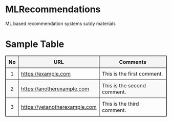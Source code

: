 # MLRecommendations
ML based recommendation systems sutdy materials
<!DOCTYPE html>
<html lang="en">
<head>
    <meta charset="UTF-8">
    <meta name="viewport" content="width=device-width, initial-scale=1.0">
    <title>Table with URL and Comments</title>
</head>
<body>
    <h1>Sample Table</h1>
    <table style="width: 100%; border: 1px solid black; border-collapse: collapse;">
        <thead>
            <tr style="background-color: #f4f4f4;">
                <th style="border: 1px solid black; padding: 8px;">No</th>
                <th style="border: 1px solid black; padding: 8px;">URL</th>
                <th style="border: 1px solid black; padding: 8px;">Comments</th>
            </tr>
        </thead>
        <tbody>
            <tr>
                <td style="border: 1px solid black; padding: 8px; text-align: center;">1</td>
                <td style="border: 1px solid black; padding: 8px;"><a href="https://example.com" target="_blank">https://example.com</a></td>
                <td style="border: 1px solid black; padding: 8px;">This is the first comment.</td>
            </tr>
            <tr style="background-color: #f9f9f9;">
                <td style="border: 1px solid black; padding: 8px; text-align: center;">2</td>
                <td style="border: 1px solid black; padding: 8px;"><a href="https://anotherexample.com" target="_blank">https://anotherexample.com</a></td>
                <td style="border: 1px solid black; padding: 8px;">This is the second comment.</td>
            </tr>
            <tr>
                <td style="border: 1px solid black; padding: 8px; text-align: center;">3</td>
                <td style="border: 1px solid black; padding: 8px;"><a href="https://yetanotherexample.com" target="_blank">https://yetanotherexample.com</a></td>
                <td style="border: 1px solid black; padding: 8px;">This is the third comment.</td>
            </tr>
        </tbody>
    </table>
</body>
</html>
